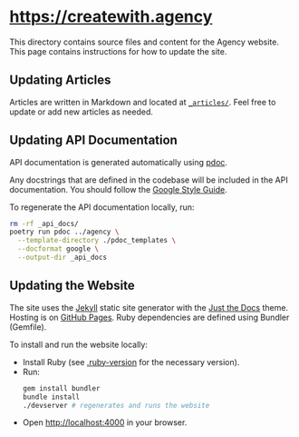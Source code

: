 # https://createwith.agency

This directory contains source files and content for the Agency website. This
page contains instructions for how to update the site.

## Updating Articles

Articles are written in Markdown and located at [`_articles/`](./_articles/).
Feel free to update or add new articles as needed.

## Updating API Documentation

API documentation is generated automatically using [pdoc](https://pdoc.dev/).

Any docstrings that are defined in the codebase will be included in the API
documentation. You should follow the [Google Style
Guide](https://google.github.io/styleguide/pyguide.html#38-comments-and-docstrings).

To regenerate the API documentation locally, run:

```bash
rm -rf _api_docs/
poetry run pdoc ../agency \
  --template-directory ./pdoc_templates \
  --docformat google \
  --output-dir _api_docs
```


## Updating the Website

The site uses the [Jekyll](https://jekyllrb.com/) static site generator with the
[Just the Docs](https://just-the-docs.com/) theme. Hosting is on [GitHub
Pages](https://pages.github.com/). Ruby dependencies are defined using Bundler
(Gemfile).

To install and run the website locally:

- Install Ruby (see [.ruby-version](./.ruby-version) for the necessary version).
- Run:
  ```bash
  gem install bundler
  bundle install
  ./devserver # regenerates and runs the website
  ```
- Open [http://localhost:4000](http://localhost:4000) in your browser.
